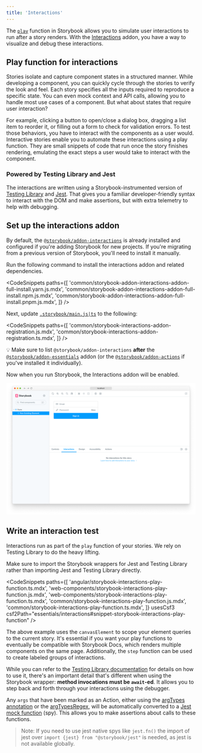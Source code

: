 ```yaml
---
title: 'Interactions'
---
```


The [`play`](../writing-stories/play-function.md) function in Storybook allows you to simulate user interactions to run after a story renders. With the [Interactions](https://storybook.js.org/addons/@storybook/addon-interactions/) addon, you have a way to visualize and debug these interactions.

## Play function for interactions

Stories isolate and capture component states in a structured manner. While developing a component, you can quickly cycle through the stories to verify the look and feel. Each story specifies all the inputs required to reproduce a specific state. You can even mock context and API calls, allowing you to handle most use cases of a component. But what about states that require user interaction?

For example, clicking a button to open/close a dialog box, dragging a list item to reorder it, or filling out a form to check for validation errors. To test those behaviors, you have to interact with the components as a user would. Interactive stories enable you to automate these interactions using a play function. They are small snippets of code that run once the story finishes rendering, emulating the exact steps a user would take to interact with the component.

### Powered by Testing Library and Jest

The interactions are written using a Storybook-instrumented version of [Testing Library](https://testing-library.com/) and [Jest](https://jestjs.io/). That gives you a familiar developer-friendly syntax to interact with the DOM and make assertions, but with extra telemetry to help with debugging.

## Set up the interactions addon

By default, the [`@storybook/addon-interactions`](https://storybook.js.org/addons/@storybook/addon-interactions/) is already installed and configured if you're adding Storybook for new projects. If you're migrating from a previous version of Storybook, you'll need to install it manually.

Run the following command to install the interactions addon and related dependencies.

<!-- prettier-ignore-start -->

<CodeSnippets
  paths={[
    'common/storybook-addon-interactions-addon-full-install.yarn.js.mdx',
    'common/storybook-addon-interactions-addon-full-install.npm.js.mdx',
    'common/storybook-addon-interactions-addon-full-install.pnpm.js.mdx',
  ]}
/>

<!-- prettier-ignore-end -->

Next, update [`.storybook/main.js|ts`](../configure/overview.md#configure-story-rendering) to the following:

<!-- prettier-ignore-start -->

<CodeSnippets
  paths={[
    'common/storybook-interactions-addon-registration.js.mdx',
    'common/storybook-interactions-addon-registration.ts.mdx',
  ]}
/>

<!-- prettier-ignore-end -->

<div class="aside">

💡 Make sure to list `@storybook/addon-interactions` **after** the [`@storybook/addon-essentials`](./introduction.md) addon (or the [`@storybook/addon-actions`](./actions.md) if you've installed it individually).

</div>

Now when you run Storybook, the Interactions addon will be enabled.

![Storybook Interactions installed and registered](./addon-interactions-installed-registered.png)

## Write an interaction test

Interactions run as part of the `play` function of your stories. We rely on Testing Library to do the heavy lifting.

Make sure to import the Storybook wrappers for Jest and Testing Library rather than importing Jest and Testing Library directly.

<!-- prettier-ignore-start -->

<CodeSnippets
  paths={[
    'angular/storybook-interactions-play-function.ts.mdx',
    'web-components/storybook-interactions-play-function.js.mdx',
    'web-components/storybook-interactions-play-function.ts.mdx',
    'common/storybook-interactions-play-function.js.mdx',
    'common/storybook-interactions-play-function.ts.mdx',
  ]}
  usesCsf3
  csf2Path="essentials/interactions#snippet-storybook-interactions-play-function"
/>

<!-- prettier-ignore-end -->

The above example uses the `canvasElement` to scope your element queries to the current story. It's essential if you want your play functions to eventually be compatible with Storybook Docs, which renders multiple components on the same page. Additionally, the `step` function can be used to create labeled groups of interactions.

While you can refer to the [Testing Library documentation](https://testing-library.com/docs/) for details on how to use it, there's an important detail that's different when using the Storybook wrapper: **method invocations must be `await`-ed**. It allows you to step back and forth through your interactions using the debugger.

Any `args` that have been marked as an Action, either using the [argTypes annotation](./actions.md#action-argtype-annotation) or the [argTypesRegex](./actions.md#automatically-matching-args), will be automatically converted to a [Jest mock function](https://jestjs.io/docs/mock-function-api) (spy). This allows you to make assertions about calls to these functions.

> Note: If you need to use jest native spys like `jest.fn()` the import of jest over `import {jest} from "@storybook/jest"` is needed, as jest is not available globally.
